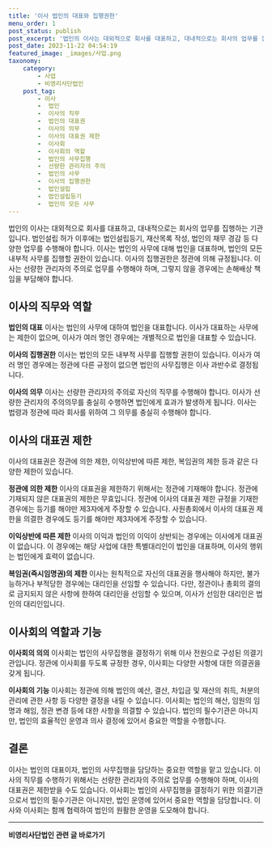 ```yaml
---
title: '이사 법인의 대표와 집행권한'
menu_order: 1
post_status: publish
post_excerpt: '법인의 이사는 대외적으로 회사를 대표하고, 대내적으로는 회사의 업무를 집행하는 기관입니다. 법인설립 허가 이후에는 법인설립등기, 재산목록 작성, 법인의 채무 경감 등 다양한 업무를 수행해야 합니다. 이사는 법인의 사무에 대해 법인을 대표하며, 법인의 모든 내부적 사무를 집행할 권한이 있습니다. 이사의 집행권한은 정관에 의해 규정됩니다. 이사는 선량한 관리자의 주의로 업무를 수행해야 하며, 그렇지 않을 경우에는 손해배상 책임을 부담해야 합니다.'
post_date: 2023-11-22 04:54:19
featured_image: _images/사업.png
taxonomy:
    category:
        - 사업
        - 비영리사단법인
    post_tag:
        - 이사
        -  법인
        -  이사의 직무
        -  법인의 대표권
        -  이사의 의무
        -  이사의 대표권 제한
        -  이사회
        -  이사회의 역할
        -  법인의 사무집행
        -  선량한 관리자의 주의
        -  법인의 사무
        -  이사의 집행권한
        -  법인설립
        -  법인설립등기
        -  법인의 모든 사무
---
```



법인의 이사는 대외적으로 회사를 대표하고, 대내적으로는 회사의 업무를 집행하는 기관입니다. 법인설립 허가 이후에는 법인설립등기, 재산목록 작성, 법인의 채무 경감 등 다양한 업무를 수행해야 합니다. 이사는 법인의 사무에 대해 법인을 대표하며, 법인의 모든 내부적 사무를 집행할 권한이 있습니다. 이사의 집행권한은 정관에 의해 규정됩니다. 이사는 선량한 관리자의 주의로 업무를 수행해야 하며, 그렇지 않을 경우에는 손해배상 책임을 부담해야 합니다. 

## **이사의 직무와 역할**

**법인의 대표**
이사는 법인의 사무에 대하여 법인을 대표합니다. 이사가 대표하는 사무에는 제한이 없으며, 이사가 여러 명인 경우에는 개별적으로 법인을 대표할 수 있습니다.

**이사의 집행권한**
이사는 법인의 모든 내부적 사무를 집행할 권한이 있습니다. 이사가 여러 명인 경우에는 정관에 다른 규정이 없으면 법인의 사무집행은 이사 과반수로 결정됩니다. 

**이사의 의무**
이사는 선량한 관리자의 주의로 자신의 직무를 수행해야 합니다. 이사가 선량한 관리자의 주의의무를 충실히 수행하면 법인에게 효과가 발생하게 됩니다. 이사는 법령과 정관에 따라 회사를 위하여 그 의무를 충실히 수행해야 합니다.

## **이사의 대표권 제한**

이사의 대표권은 정관에 의한 제한, 이익상반에 따른 제한, 복임권의 제한 등과 같은 다양한 제한이 있습니다.

**정관에 의한 제한**
이사의 대표권을 제한하기 위해서는 정관에 기재해야 합니다. 정관에 기재되지 않은 대표권의 제한은 무효입니다. 정관에 이사의 대표권 제한 규정을 기재한 경우에는 등기를 해야만 제3자에게 주장할 수 있습니다. 사원총회에서 이사의 대표권 제한을 의결한 경우에도 등기를 해야만 제3자에게 주장할 수 있습니다.

**이익상반에 따른 제한**
이사의 이익과 법인의 이익이 상반되는 경우에는 이사에게 대표권이 없습니다. 이 경우에는 해당 사업에 대한 특별대리인이 법인을 대표하며, 이사의 행위는 법인에게 효력이 없습니다.

**복임권(즉시임명권)의 제한**
이사는 원칙적으로 자신의 대표권을 행사해야 하지만, 불가능하거나 부적당한 경우에는 대리인을 선임할 수 있습니다. 다만, 정관이나 총회의 결의로 금지되지 않은 사항에 한하여 대리인을 선임할 수 있으며, 이사가 선임한 대리인은 법인의 대리인입니다.

## **이사회의 역할과 기능**

**이사회의 의의**
이사회는 법인의 사무집행을 결정하기 위해 이사 전원으로 구성된 의결기관입니다. 정관에 이사회를 두도록 규정한 경우, 이사회는 다양한 사항에 대한 의결권을 갖게 됩니다. 

**이사회의 기능**
이사회는 정관에 의해 법인의 예산, 결산, 차입금 및 재산의 취득, 처분의 관리에 관한 사항 등 다양한 결정을 내릴 수 있습니다. 이사회는 법인의 해산, 임원의 임명과 해임, 정관 변경 등에 대한 사항을 의결할 수 있습니다. 법인의 필수기관은 아니지만, 법인의 효율적인 운영과 의사 결정에 있어서 중요한 역할을 수행합니다.

## **결론**

이사는 법인의 대표이자, 법인의 사무집행을 담당하는 중요한 역할을 맡고 있습니다. 이사의 직무를 수행하기 위해서는 선량한 관리자의 주의로 업무를 수행해야 하며, 이사의 대표권은 제한받을 수도 있습니다. 이사회는 법인의 사무집행을 결정하기 위한 의결기관으로서 법인의 필수기관은 아니지만, 법인 운영에 있어서 중요한 역할을 담당합니다. 이사와 이사회는 함께 협력하여 법인의 원활한 운영을 도모해야 합니다.
<!-- wp:separator -->
<hr class="wp-block-separator has-alpha-channel-opacity"/>
<!-- /wp:separator -->

<!-- wp:group {"backgroundColor":"base","layout":{"type":"constrained"}} -->
<div class="wp-block-group has-base-background-color has-background"><!-- wp:paragraph {"align":"center","fontSize":"medium"} -->
<p class="has-text-align-center has-large-font-size"><strong>비영리사단법인 관련 글 바로가기</strong></p>
<!-- /wp:paragraph -->


<!-- wp:latest-posts
{"categories":[{"id":27276,"count":19,"description":"","link":"https://uknowlaw.com/category/%eb%b9%84%ec%98%81%eb%a6%ac%ec%82%ac%eb%8b%a8%eb%b2%95%ec%9d%b8/","name":"비영리사단법인","slug":"비영리사단법인","taxonomy":"category","parent":0,"meta":[],"_links":{"self":[{"href":"https://uknowlaw.com/wp-json/wp/v2/categories/27276"}],"collection":[{"href":"https://uknowlaw.com/wp-json/wp/v2/categories"}],"about":[{"href":"https://uknowlaw.com/wp-json/wp/v2/taxonomies/category"}],"wp:post_type":[{"href":"https://uknowlaw.com/wp-json/wp/v2/posts?categories=27276"}],"curies":[{"name":"wp","href":"https://api.w.org/{rel}","templated":true}]}}],"postsToShow":100,"excerptLength":28,"postLayout":"grid","columns":2,"featuredImageAlign":"left","featuredImageSizeSlug":"large","fontSize":"small"} /--></div>
<!-- /wp:group -->
